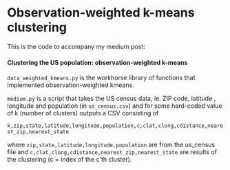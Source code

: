 # Observation-weighted k-means clustering

This is the code to accompany my medium post:

#### Clustering the US population: observation-weighted k-means
`data_weighted_kmeans.py` is the workhorse library of functions that implemented observation-weighted kmeans.

`medium.py` is a script that takes the US census data, ie. ZIP code, latitude , longitude and population (in `us_census.csv`) and for some hard-coded value of k (number of clusters) outputs a CSV consisting of

`k,zip,state,latitude,longitude,population,c,clat,clong,cdistance,nearest_zip,nearest_state`

where `zip,state,latitude,longitude,population` are from the us_census file and `c,clat,clong,cdistance,nearest_zip,nearest_state` are results of the clustering (c = index of the c'th cluster).



